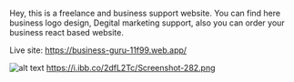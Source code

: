 Hey, this is a freelance and business support website. You can find here business logo design, Degital marketing support, also you can order your business react based website.

Live site: https://business-guru-11f99.web.app/


![alt text](https://i.ibb.co/V26ZGrx/Screenshot-285.png)
https://i.ibb.co/2dfL2Tc/Screenshot-282.png
